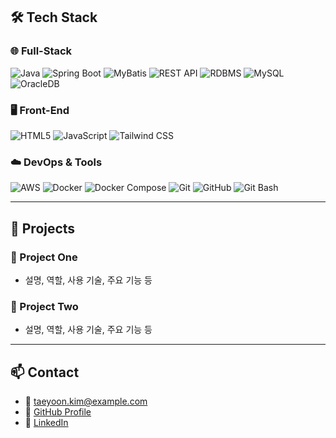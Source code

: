 <!-- 깔끔한 중앙 정렬을 원하면 이 부분 활성화 -->
<!--
<p align="center">
  <img src="https://komarev.com/ghpvc/?username=YOUR_USERNAME" alt="Profile views"/>
</p>
-->

## 🛠 Tech Stack

### 🌐 Full-Stack
<p>
  <img src="https://img.shields.io/badge/Java-007396?logo=java&logoColor=white" alt="Java"/>
  <img src="https://img.shields.io/badge/Spring%20Boot-6DB33F?logo=spring&logoColor=white" alt="Spring Boot"/>
  <img src="https://img.shields.io/badge/MyBatis-000000?logo=mybatis&logoColor=white" alt="MyBatis"/>
  <img src="https://img.shields.io/badge/REST%20API-0052CC?logo=swagger&logoColor=white" alt="REST API"/>
  <img src="https://img.shields.io/badge/RDBMS-7352E1?logo=postgresql&logoColor=white" alt="RDBMS"/>
  <img src="https://img.shields.io/badge/MySQL-4479A1?logo=mysql&logoColor=white" alt="MySQL"/>
  <img src="https://img.shields.io/badge/OracleDB-F80000?logo=oracle&logoColor=white" alt="OracleDB"/>
</p>

### 🖥️ Front-End
<p>
  <img src="https://img.shields.io/badge/HTML5-E34F26?logo=html5&logoColor=white" alt="HTML5"/>
  <img src="https://img.shields.io/badge/JavaScript-F7DF1E?logo=javascript&logoColor=black" alt="JavaScript"/>
  <img src="https://img.shields.io/badge/Tailwind%20CSS-38B2AC?logo=tailwindcss&logoColor=white" alt="Tailwind CSS"/>
</p>

### ☁️ DevOps & Tools
<p>
  <img src="https://img.shields.io/badge/AWS-232F3E?logo=amazonaws&logoColor=white" alt="AWS"/>
  <img src="https://img.shields.io/badge/Docker-2496ED?logo=docker&logoColor=white" alt="Docker"/>
  <img src="https://img.shields.io/badge/Docker%20Compose-2496ED?logo=docker&logoColor=white" alt="Docker Compose"/>
  <img src="https://img.shields.io/badge/Git-F05032?logo=git&logoColor=white" alt="Git"/>
  <img src="https://img.shields.io/badge/GitHub-181717?logo=github&logoColor=white" alt="GitHub"/>
  <img src="https://img.shields.io/badge/Git%20Bash-DA0111?logo=git&logoColor=white" alt="Git Bash"/>
</p>

---

## 📂 Projects
<!-- 이 아래에 각 프로젝트별로 간단히 설명을 추가하세요. -->

### 🔹 Project One
- 설명, 역할, 사용 기술, 주요 기능 등

### 🔹 Project Two
- 설명, 역할, 사용 기술, 주요 기능 등

---

## 📫 Contact
- 📧 taeyoon.kim@example.com  
- 🔗 [GitHub Profile](https://github.com/YOUR_USERNAME)  
- 🔗 [LinkedIn](https://linkedin.com/in/taeyoon-kim)  

